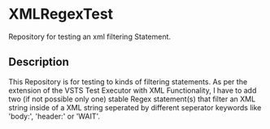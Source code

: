 # XMLRegexTest
Repository for testing an xml filtering Statement.

## Description
This Repository is for testing to kinds of filtering statements. As per the extension of the VSTS Test Executor with XML Functionality, I have to add two (if not possible only one) stable Regex statement(s) that filter an XML string inside of a XML string seperated by different seperator keywords like 'body:', 'header:' or 'WAIT'.
